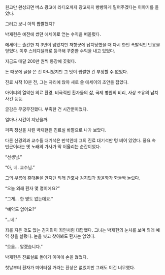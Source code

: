 원고만 완성되면 버스 광고에 라디오까지 광고까지 빵빵하게 밀어주겠다는 이야기를 들었다.

그러고 보니 아직 짭짤했지?

박재현은 예전에 썼던 에세이로 얻는 수익을 떠올렸다.

에세이는 출간한 지 3년이 넘었지만 저항군에 납치당했을 때 다시 한번 폭발적인 반응을 얻었다. 이후 스테디셀러로 등극해 꾸준한 수익을 내고 있었다.

지금도 매달 200만 원씩 통장에 꽂혔다.

돈 때문에 글을 쓴 건 아니었지만 그 맛이 짭짤한 건 부정할 수 없었다.

진료 시작 10분 전, 그는 자리에 앉아 새로 쓸 에세이의 초안을 잡았다.

아이티의 열악한 의료 환경, 비극적인 환자들의 삶, 국제 병원의 비리, 사상 초유의 납치 사건 등등.

글감은 무궁무진했다. 부족한 건 시간뿐이었다.

얼마나 시간이 지났을까.

퍼뜩 정신을 차린 박재현은 진료실 바깥으로 나가 보았다.

다른 신경외과 교수들 대기석은 만석인데 그의 진료 대기석만 텅 비어 있었다. 풍요 속 빈곤이라는 옛 노래의 가사가 딱 어울리는 순간이었다.

“선생님.”

“아, 네. 교수님.”

그의 부름에 휴대폰을 만지던 외래 간호사 김지민과 장윤화가 화들짝 놀랐다.

“오늘 외래 환자 몇 명이에요?”

“그게… 한 명도 없는데요.”

“예약도 없어요?”

“…네.”

죄를 지은 것도 없는 김지민이 죄인처럼 대답했다. 그녀는 박재현의 눈치를 보며 외래 예약 창을 살폈다. 눈을 씻고 찾아봐도 환자는 없었다.

“으음… 알겠습니다.”

박재현은 진료실로 돌아가 이마에 손을 얹었다.

첫날부터 환자가 미어터질 거라는 환상은 없었지만 그래도 이건 너무했다.